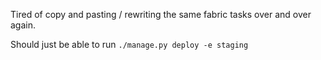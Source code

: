 Tired of copy and pasting / rewriting the same fabric tasks over and over again.

Should just be able to run `./manage.py deploy -e staging`
